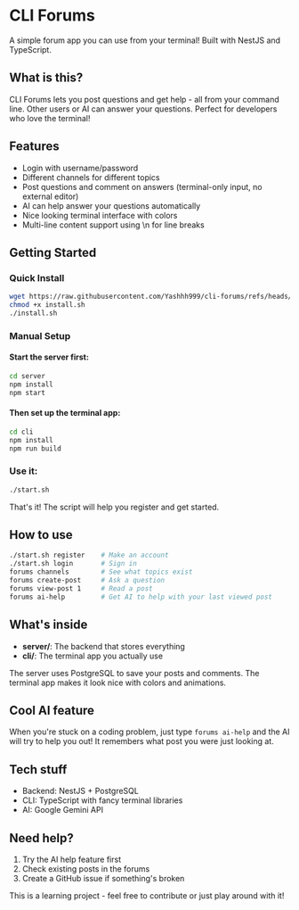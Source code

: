 # CLI Forums

A simple forum app you can use from your terminal! Built with NestJS and TypeScript.

## What is this?

CLI Forums lets you post questions and get help - all from your command line. Other users or AI can answer your questions. Perfect for developers who love the terminal!

## Features

- Login with username/password
- Different channels for different topics
- Post questions and comment on answers (terminal-only input, no external editor)
- AI can help answer your questions automatically
- Nice looking terminal interface with colors
- Multi-line content support using \\n for line breaks

## Getting Started

### Quick Install

```bash
wget https://raw.githubusercontent.com/Yashhh999/cli-forums/refs/heads/main/install.sh
chmod +x install.sh
./install.sh
```

### Manual Setup

#### Start the server first:
```bash
cd server
npm install
npm start
```

#### Then set up the terminal app:
```bash
cd cli
npm install
npm run build
```

### Use it:
```bash
./start.sh
```

That's it! The script will help you register and get started.

## How to use

```bash
./start.sh register    # Make an account
./start.sh login       # Sign in
forums channels        # See what topics exist
forums create-post     # Ask a question
forums view-post 1     # Read a post
forums ai-help         # Get AI to help with your last viewed post
```

## What's inside

- **server/**: The backend that stores everything
- **cli/**: The terminal app you actually use

The server uses PostgreSQL to save your posts and comments. The terminal app makes it look nice with colors and animations.

## Cool AI feature

When you're stuck on a coding problem, just type `forums ai-help` and the AI will try to help you out! It remembers what post you were just looking at.

## Tech stuff

- Backend: NestJS + PostgreSQL
- CLI: TypeScript with fancy terminal libraries
- AI: Google Gemini API

## Need help?

1. Try the AI help feature first
2. Check existing posts in the forums
3. Create a GitHub issue if something's broken

This is a learning project - feel free to contribute or just play around with it!

